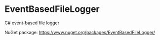 # EventBasedFileLogger
C# event-based file logger

NuGet package: https://www.nuget.org/packages/EventBasedFileLogger/